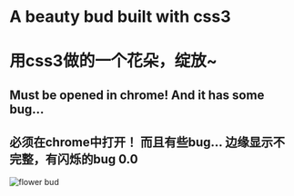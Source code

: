 # A beauty bud built with css3

# 用css3做的一个花朵，绽放~

## Must be opened in chrome! And it has some bug... 

## 必须在chrome中打开！ 而且有些bug... 边缘显示不完整，有闪烁的bug 0.0

![flower bud](https://raw.githubusercontent.com/shalldie/bud-css3/master/img/bud.png)

